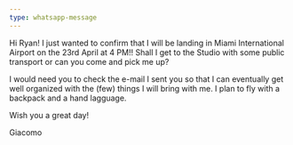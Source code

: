 ```yaml
---
type: whatsapp-message
---
```

Hi Ryan! I just wanted to confirm that I will be landing in Miami International Airport on the 23rd April at 4 PM!!
Shall I get to the Studio with some public transport or can you come and pick me up?

I would need you to check the e-mail I sent you so that I can eventually get well organized with the (few) things I will bring with me. I plan to fly with a backpack and a hand lagguage.

Wish you a great day!

Giacomo



